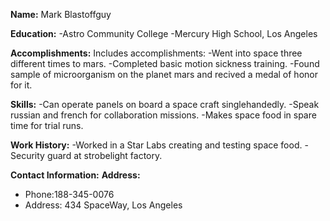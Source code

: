 
**Name:**
Mark Blastoffguy

**Education:**
-Astro Community College
-Mercury High School, Los Angeles

**Accomplishments:**
 Includes accomplishments:
-Went into space three different times to mars.
-Completed basic motion sickness training.
-Found sample of microorganism on the planet mars and recived a medal of honor for it.

**Skills:**
-Can operate panels on board a space craft singlehandedly.
-Speak russian and french for collaboration missions.
-Makes space food in spare time for trial runs.

**Work History:**
-Worked in a Star Labs creating and testing space food.
-Security guard at strobelight factory.


**Contact Information:**
**Address:**
- Phone:188-345-0076
- Address: 434 SpaceWay, Los Angeles

